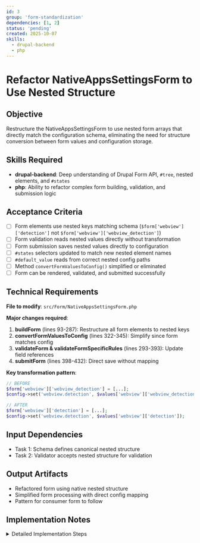 ```yaml
---
id: 3
group: 'form-standardization'
dependencies: [1, 2]
status: 'pending'
created: 2025-10-07
skills:
  - drupal-backend
  - php
---
```


# Refactor NativeAppsSettingsForm to Use Nested Structure

## Objective

Restructure the NativeAppsSettingsForm to use nested form arrays that directly match the configuration schema, eliminating the need for structure conversion between form values and configuration storage.

## Skills Required

- **drupal-backend**: Deep understanding of Drupal Form API, `#tree`, nested elements, and `#states`
- **php**: Ability to refactor complex form building, validation, and submission logic

## Acceptance Criteria

- [ ] Form elements use nested keys matching schema (`$form['webview']['detection']` not `$form['webview']['webview_detection']`)
- [ ] Form validation reads nested values directly without transformation
- [ ] Form submission saves nested values directly to configuration
- [ ] `#states` selectors updated to match new nested element names
- [ ] `#default_value` reads from correct nested config paths
- [ ] Method `convertFormValuesToConfig()` simplified or eliminated
- [ ] Form can be rendered, validated, and submitted successfully

## Technical Requirements

**File to modify**: `src/Form/NativeAppsSettingsForm.php`

**Major changes required**:

1. **buildForm** (lines 93-287): Restructure all form elements to nested keys
2. **convertFormValuesToConfig** (lines 322-345): Simplify since form matches config
3. **validateForm & validateFormSpecificRules** (lines 293-393): Update field references
4. **submitForm** (lines 398-432): Direct save without mapping

**Key transformation pattern**:

```php
// BEFORE
$form['webview']['webview_detection'] = [...];
$config->set('webview.detection', $values['webview']['webview_detection']);

// AFTER
$form['webview']['detection'] = [...];
$config->set('webview.detection', $values['webview']['detection']);
```

## Input Dependencies

- Task 1: Schema defines canonical nested structure
- Task 2: Validator accepts nested structure for validation

## Output Artifacts

- Refactored form using native nested structure
- Simplified form processing with direct config mapping
- Pattern for consumer form to follow

## Implementation Notes

<details>
<summary>Detailed Implementation Steps</summary>

### Phase 1: Update Form Element Structure (buildForm)

1. **WebView elements** (lines 121-181):

   ```php
   // BEFORE
   $form['webview']['webview_detection'] = [
     '#type' => 'radios',
     '#default_value' => $config->get('webview.detection'),
   ];

   // AFTER
   $form['webview']['detection'] = [
     '#type' => 'radios',
     '#default_value' => $config->get('webview.detection'),
   ];
   ```

   - Update: `webview_detection` → `detection`
   - Update: `webview_custom_message` → `custom_message`
   - Update: `webview_whitelist` → under `advanced['whitelist']`
   - Update: `webview_patterns` → under `advanced['patterns']`

2. **Update #states selectors** (line 142):

   ```php
   // BEFORE
   ':input[name="webview[webview_detection]"]' => ['!value' => 'off'],

   // AFTER
   ':input[name="webview[detection]"]' => ['!value' => 'off'],
   ```

3. **Redirect URI elements** (lines 191-222):

   ```php
   // BEFORE
   $form['redirect_uri']['allow_custom_uri_schemes'] = [...]

   // AFTER
   $form['allow']['custom_uri_schemes'] = [...]
   ```

   - Move to `$form['allow']['custom_uri_schemes']`
   - Move to `$form['allow']['loopback_redirects']`
   - Keep `require_exact_redirect_match` at top level per schema

4. **PKCE elements** (lines 242-266):

   ```php
   // BEFORE
   $form['pkce']['enhanced_pkce_for_native'] = [...]
   $form['pkce']['enforce_method'] = [...]

   // AFTER
   $form['native']['enhanced_pkce'] = [...]
   $form['native']['enforce'] = [...]
   ```

   - Note: Group name changes from `pkce` to `native` to match schema

### Phase 2: Simplify convertFormValuesToConfig (lines 322-345)

Since form structure now matches config structure, this method becomes trivial:

```php
protected function convertFormValuesToConfig(array $values): array {
  // Form structure now matches config structure - minimal transformation needed
  return [
    'enforce_native_security' => $values['security']['enforce_native_security'] ?? FALSE,
    'webview' => $values['webview'] ?? [],
    'require_exact_redirect_match' => $values['redirect_uri']['require_exact_redirect_match'] ?? TRUE,
    'allow' => $values['allow'] ?? [],
    'native' => $values['native'] ?? [],
  ];
}
```

### Phase 3: Update Validation (lines 293-393)

1. **validateForm method** (lines 293-311):
   - Values already in nested structure, pass directly to validator
   - Remove any structure mapping

2. **validateFormSpecificRules method** (lines 355-393):

   ```php
   // BEFORE
   if (empty($values['pkce']['enforce_method'])) {

   // AFTER
   if (empty($values['native']['enforce'])) {
   ```

   - Update all field references to match new nested structure
   - Update: `pkce][enforce_method` → `native][enforce`
   - Update: `pkce][enhanced_pkce_for_native` → `native][enhanced_pkce`

### Phase 4: Update Submission (lines 398-432)

Direct mapping since form values match config structure:

```php
// BEFORE
$config->set('webview.detection', $values['webview']['webview_detection']);

// AFTER
$config->set('webview.detection', $values['webview']['detection']);
```

Apply this pattern to all config saves:

- `$config->set('webview.detection', $values['webview']['detection'])`
- `$config->set('webview.custom_message', $values['webview']['custom_message'])`
- `$config->set('allow.custom_uri_schemes', $values['allow']['custom_uri_schemes'])`
- `$config->set('allow.loopback_redirects', $values['allow']['loopback_redirects'])`
- `$config->set('native.enhanced_pkce', $values['native']['enhanced_pkce'])`
- `$config->set('native.enforce', $values['native']['enforce'])`

### Phase 5: Test Form Operations

```bash
# Clear cache after changes
vendor/bin/drush cache:rebuild

# Manual testing:
# 1. Navigate to /admin/config/services/simple-oauth/native-apps
# 2. Verify form renders without errors
# 3. Change settings and save
# 4. Verify configuration saves correctly
# 5. Reload form and verify default values load correctly
```

### Phase 6: Verify No Errors

```bash
vendor/bin/phpstan analyse src/Form/NativeAppsSettingsForm.php
vendor/bin/drush watchdog:show --severity=Error
```

</details>
